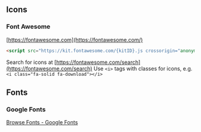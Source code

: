 
```toc
```

## Icons

### Font Awesome
[https://fontawesome.com](https://fontawesome.com/)
```HTML
<script src="https://kit.fontawesome.com/{kitID}.js crossorigin="anonymous"></script>
```
Search for icons at [https://fontawesome.com/search](https://fontawesome.com/search)
Use `<i>` tags with classes for icons, e.g. `<i class="fa-solid fa-download"></i>`

## Fonts

### Google Fonts
[Browse Fonts - Google Fonts](https://fonts.google.com)


